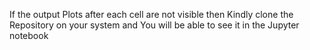 If the output Plots after each cell are not visible then Kindly clone the Repository on your system and You will be able to see it in the Jupyter notebook
